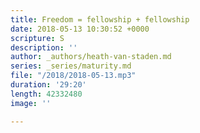 ```yaml
---
title: Freedom = fellowship + fellowship
date: 2018-05-13 10:30:52 +0000
scripture: S
description: ''
author: _authors/heath-van-staden.md
series: _series/maturity.md
file: "/2018/2018-05-13.mp3"
duration: '29:20'
length: 42332480
image: ''

---
```

